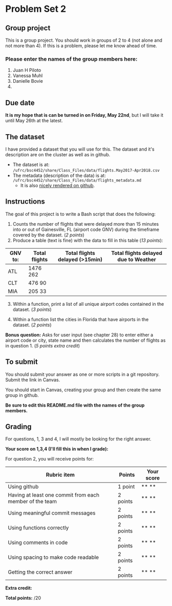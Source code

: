 # Problem Set 2

## Group project
This is a group project.
You should work in groups of 2 to 4 (not alone and not more than 4). If this is a problem, please let me know ahead of time.

### Please enter the names of the group members here:
1. Juan H Piloto
1. Vanessa Muhl
1. Danielle Bovie
1. 

## Due date
**It is my hope that is can be turned in on Friday, May 22nd**, but I will take it until May 26th at the latest.

## The dataset
I have provided a dataset that you will use for this. The dataset and it's description are on the cluster as well as in github.
 * The dataset is at: `/ufrc/bsc4452/share/Class_Files/data/flights.May2017-Apr2018.csv`
 * The metadata (description of the data) is at: `/ufrc/bsc4452/share/Class_Files/data/flights_metadata.md`
     * It is also [nicely rendered on github](https://github.com/CompTools/Class_Files/blob/master/data/flights_metadata.md).

## Instructions

The goal of this project is to write a Bash script that does the following:
1. Counts the number of flights that were delayed more than 15 minutes into or out of Gainesville, FL (airport code GNV) during the timeframe covered by the dataset. (*2 points*)
2. Produce a table (text is fine) with the data to fill in this table (*13 points*):


GNV to: | Total flights | Total flights delayed (>15min) | Total flights delayed due to Weather
--------|---------------|------------------------|-------------------------------
ATL |       1476                262 
CLT |       476                  90        
MIA |       205                  33         

3. Within a function, print a list of all unique airport codes contained in the dataset. (*3 points*)

4. Within a function list the cities in Florida that have airports in the dataset. (*2 points*)

**Bonus question:**  Asks for user input (see chapter 28) to enter either a airport code or city, state name and then calculates the number of flights as in question 1. (*5 points extra credit*)

## To submit
You should submit your answer as one or more scripts in a git repository. Submit the link in Canvas.

You should start in Canvas, creating your group and then create the same group in github.

**Be sure to edit this README.md file with the names of the group members.**

## Grading
For questions, 1, 3 and 4, I will mostly be looking for the right answer.

**Your score on 1,3,4 (I'll fill this in when I grade):**


For question 2, you will receive points for:

Rubric item | Points | Your score
------------|--------|-----------
Using github| 1 point |  ** **
Having at least one commit from each member of the team | 2 points | ** **
Using meaningful commit messages | 2 points | ** **
Using functions correctly | 2 points | ** **
Using comments in code | 2 points | ** **
Using spacing to make code readable | 2 points |** **
Getting the correct answer | 2 points | ** **

**Extra credit:**


**Total points:**
 /20
